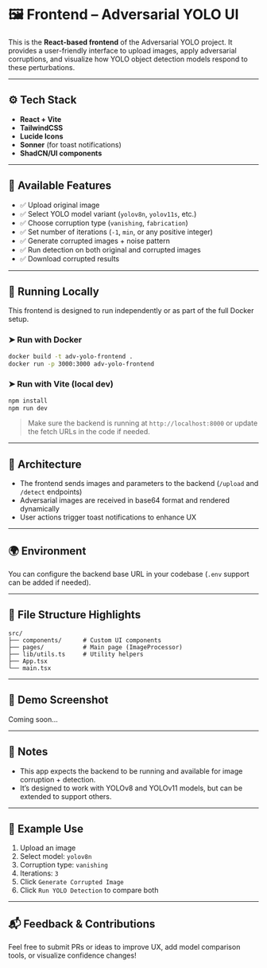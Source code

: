 # 🖼️ Frontend – Adversarial YOLO UI

This is the **React-based frontend** of the Adversarial YOLO project. It provides a user-friendly interface to upload images, apply adversarial corruptions, and visualize how YOLO object detection models respond to these perturbations.

---

## ⚙️ Tech Stack

- **React + Vite**
- **TailwindCSS**
- **Lucide Icons**
- **Sonner** (for toast notifications)
- **ShadCN/UI components**

---

## 🚀 Available Features

- ✅ Upload original image
- ✅ Select YOLO model variant (`yolov8n`, `yolov11s`, etc.)
- ✅ Choose corruption type (`vanishing`, `fabrication`)
- ✅ Set number of iterations (`-1`, `min`, or any positive integer)
- ✅ Generate corrupted images + noise pattern
- ✅ Run detection on both original and corrupted images
- ✅ Download corrupted results

---

## 🔧 Running Locally

This frontend is designed to run independently or as part of the full Docker setup.

### ➤ Run with Docker

```bash
docker build -t adv-yolo-frontend .
docker run -p 3000:3000 adv-yolo-frontend
```

### ➤ Run with Vite (local dev)

```bash
npm install
npm run dev
```

> Make sure the backend is running at `http://localhost:8000` or update the fetch URLs in the code if needed.

---

## 🧠 Architecture

- The frontend sends images and parameters to the backend (`/upload` and `/detect` endpoints)
- Adversarial images are received in base64 format and rendered dynamically
- User actions trigger toast notifications to enhance UX

---

## 🌍 Environment

You can configure the backend base URL in your codebase (`.env` support can be added if needed).

---

## 📁 File Structure Highlights

```
src/
├── components/      # Custom UI components
├── pages/           # Main page (ImageProcessor)
├── lib/utils.ts     # Utility helpers
├── App.tsx
└── main.tsx
```

---

## 📸 Demo Screenshot

Coming soon...

---

## 📌 Notes

- This app expects the backend to be running and available for image corruption + detection.
- It’s designed to work with YOLOv8 and YOLOv11 models, but can be extended to support others.

---

## 🧪 Example Use

1. Upload an image
2. Select model: `yolov8n`
3. Corruption type: `vanishing`
4. Iterations: `3`
5. Click `Generate Corrupted Image`
6. Click `Run YOLO Detection` to compare both

---

## 📬 Feedback & Contributions

Feel free to submit PRs or ideas to improve UX, add model comparison tools, or visualize confidence changes!

